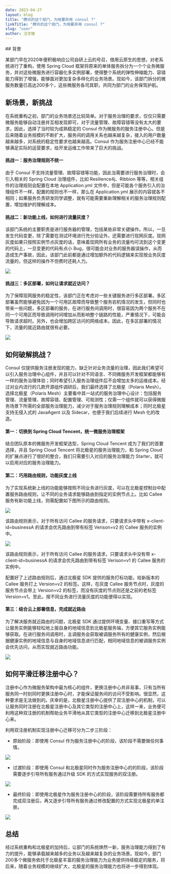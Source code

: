 ```yaml
---
date: 2023-04-27
layout: blog
title: "腾讯的这个部门，为啥要弃用 consul ?"
linkTitle: "腾讯的这个部门，为啥要弃用 consul ?"
slug: "user"
author: 汪文强
---
```


## 背景

某部门早在2020年便积极响应公司自研上云的号召，借用云原生的思想，对老系统进行了重构，使用 Spring Cloud 框架将原来的单体服务拆分为一个个业务微服务，并对这些微服务进行容器化多实例部署，使得整个系统的弹性伸缩能力、容错能力得到了增强，能够面对更加复杂多样化的业务场景。现如今，该部门拆分的微服务数量已高达200多个，这些微服务各司其职，共同为部门的业务保驾护航。

## 新场景，新挑战

在系统重构之初，部门的业务场景还比较简单。对于服务治理的要求，仅仅只需要微服务能够自动注册并互相发现即可，对于流量管理、故障容错等没有太大的要求，因此，选择了当时较为成熟稳定的 Consul 作为微服务的服务注册中心。但是后来随着业务规模的不断扩大，服务间的调用关系也越来越复杂，接入的用户数量越来越多，对系统的稳定性要求也越来越高。Consul 作为服务注册中心已经不能够满足实际的运营要求，给开发运维工作带来了巨大的挑战。

#### 挑战一：服务治理规则不统一

由于 Consul 不支持流量管理、故障容错等功能，因此当需要进行服务治理时，会引入相关的 Spring Cloud 治理组件，比如 Resilience4j、Ribbion 等等，相关组件的治理规则会配置在本地 Application.yml 文件中，但是可能各个服务引入的治理组件不一样，配置的规则也不一样，那么在 Application.yml 展示的内容就各不相同；如果服务负责研发同学调整，就有可能需要重新理解相关的服务治理规则配置，增加维护的理解成本。

#### 挑战二：新功能上线，如何进行流量灰度？

该部门系统的主要职责是进行服务器的管理，包括某些非常关键操作。所以，一旦发生代码变更，除了需要在测试环境进行充分验证外，还需要进行现网灰度。现网灰度如果只按照实例节点灰度的话，意味着现网所有业务的流量均可流到这个变更的代码上，一旦变更的代码有点小 Bug，很可能会对业务的服务器误操作，从而造成生产事故，因此，该部门此前都是通过增加额外的代码逻辑来实现按业务灰度流量的，但这样的操作不但费时还耗人力。

![](image_1.png)

#### 挑战三：多区部署，如何让请求就近访问？

为了保障现网服务的稳定性，该部门正在考虑对一些关键服务进行多区部署。多区部署虽然能够避免因为一个可用区故障而导致整个服务宕机情况的发生，但同时也带来一些问题，多区部署的服务，在进行服务间调用时，很容易因为两个服务不在同一个可用区而导致调用时间增加从而影响整个链路的性能，严重情况下，可能会导致请求超时。另外，也会增加跨区访问的网络成本。因此，在多区部署的情况下，流量的就近路由就很有必要。

![](image_2.png)

## 如何破解挑战？

Consul 仅提供服务注册发现的能力，缺乏针对业务流量的治理，因此我们希望可以引入服务治理中心组件，并且可以针对不同语言、不同微服务开发框架都能够有一样的服务治理体验；同时希望引入服务治理组件后不会增加太多的运维成本。经过对业内流行的几款开源组件调研后，我们最终选择了北极星（Polaris Mesh）。选择北极星（Polaris Mesh）主要看中其一站式的服务治理中心设计：包括服务管理、流量管理、故障容错、配置管理、可观测性；仅需一个组件就可以获得微服务场景下所需的全部服务治理能力，减少对于服务治理规则理解成本；同时北极星支持无侵入式的 JavaAgent 以及 Sidecar，也便于我们后续进行 Mesh 化的改造。

#### 第一：切换到 Spring Cloud Tencent，统一微服务治理框架

结合团队原本的微服务开发框架选型，Spring Cloud Tencent 成为了我们的首要选择，并且 Spring Cloud Tencent 将北极星的服务治理能力，和 Spring Cloud 的扩展点进行了很好的整合，我们只需要引入对应的服务治理能力 Starter，就可以启用对应的服务治理能力。

#### 第二：巧用路由规则，功能灰度上线

为了实现系统新上线的功能能够按照不同业务进行灰度，可以在北极星控制台中配置服务路由规则，让不同的业务请求能够路由到指定的实例节点上。比如 Callee 服务有新功能上线，则需配置如下图所示的路由规则。

![](image_3.png)

该路由规则表示，对于所有访问 Callee 的服务请求，只要请求头中带有 x-client-id=businessA 的请求会优先路由到带有标签 Verison=v2 的 Callee 服务的实例中。

![](image_4.png)

该路由规则表示，对于所有访问 Callee 的服务请求，只要请求头中没有带 x-client-id=businessA 的请求会优先路由到带有标签 Verison=v1 的 Callee 服务的实例中。

配置好了上述路由规则后，通过北极星 SDK 提供的服务打标功能，给新版本的 Callee 服务打上 Version=v2 的标签。这样，在灰度 Callee 服务节点时，灰度的服务节点会带上 Version=v2 的标签，而没有灰度的节点则还是之前的老标签 Version=v1。至此，按不同业务进行流量灰度的功能便得以实现。

#### 第三：结合云上部署信息，完成就近路由

为了解决服务就近路由的问题，北极星 SDK 通过提供环境变量、接口重写等方式让服务实例能够轻松地上报自身的地域信息到北极星服务端，方便其它服务实例能够获取。在进行服务间调用时，主调服务会获取被调服务所有的健康实例，然后根据健康实例的地域信息与自身的地域信息进行匹配，相同地域信息的被调服务实例会优先访问，从而实现就近路由功能。

![](image_5.png)

## 如何平滑迁移注册中心？

注册中心作为微服务架构中最为核心的组件，更换注册中心并非易事，只有当所有服务同一时刻同时更换注册中心时，才能保证服务间的访问不受影响。很显然，这种要求是无法做到的。庆幸的是，北极星注册中心提供了双注册中心的机制，可以让服务同时注册在北极星注册中心及其它类型的注册中心上，这样一来，业务便可利用这种双注册的机制帮助业务平滑地从其它类型的注册中心迁移到北极星注册中心来。

利用双注册机制实现注册中心迁移可分为二步三阶段：

- 原始阶段：即使用 Consul 作为服务注册中心的阶段，该阶段不需要做任何事情。

![](image_6.png)

- 过渡阶段：即使用 Consul 和北极星同时作为服务注册中心的的阶段，该阶段需要逐步引导所有服务通过升级 SDK 的方式实现服务的双注册。

![](image_7.png)

- 最终阶段：即使用北极星作为服务注册中心的阶段，该阶段需要待所有服务都完成双注册后，再又逐步引导所有服务通过修改配置的方式实现北极星的单注册。

![](image_8.png)

## 总结

经过系统重构和北极星的加持后，让部门的系统焕然一新，服务治理能力得到了有力的提升，能够承载越来越多的业务以及越来越复杂的业务场景。现如今，部门200多个微服务依托于北极星丰富的服务治理能力为业务提供持续稳定的服务，将后来，随着业务规模的继续扩大，北极星的服务治理能力也将进一步得到体现。

